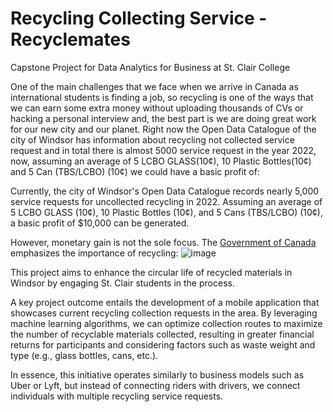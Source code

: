 # Recycling Collecting Service - Recyclemates
Capstone Project for Data Analytics for Business at St. Clair College

One of the main challenges that we face when we arrive in Canada as international students is finding a job, so recycling is one of the ways that we can earn some extra money without uploading thousands of  CVs or hacking a personal interview and, the best part is we are doing great work for our new city and our planet. 
Right now the Open Data Catalogue of the city of Windsor has information about recycling not collected service request and in total there is almost 5000 service request in the year 2022, now, assuming an average of 5 LCBO GLASS(10¢), 10 Plastic Bottles(10¢) and 5 Can (TBS/LCBO) (10¢) we could have a basic profit of:

Currently, the city of Windsor's Open Data Catalogue records nearly 5,000 service requests for uncollected recycling in 2022. Assuming an average of 5 LCBO GLASS (10¢), 10 Plastic Bottles (10¢), and 5 Cans (TBS/LCBO) (10¢), a basic profit of $10,000 can be generated.

However, monetary gain is not the sole focus. The [Government of Canada](https://www.canada.ca/en/environment-climate-change/services/managing-reducing-waste/reduce-plastic-waste.html) emphasizes the importance of recycling:
![image](https://github.com/arol9204/Capstone/assets/63767771/a22b73c6-5c42-487c-897d-34e6c3af5232)

This project aims to enhance the circular life of recycled materials in Windsor by engaging St. Clair students in the process. 

A key project outcome entails the development of a mobile application that showcases current recycling collection requests in the area. By leveraging machine learning algorithms, we can optimize collection routes to maximize the number of recyclable materials collected, resulting in greater financial returns for participants and considering factors such as waste weight and type (e.g., glass bottles, cans, etc.). 

In essence, this initiative operates similarly to business models such as Uber or Lyft, but instead of connecting riders with drivers, we connect individuals with multiple recycling service requests.
